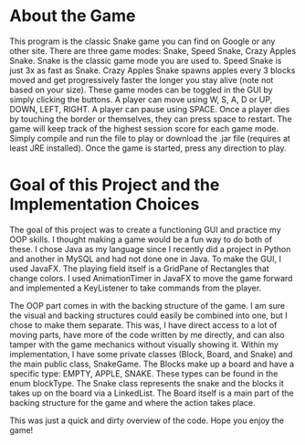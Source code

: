 # About the Game
This program is the classic Snake game you can find on Google or any other site. There are three game modes: Snake, Speed Snake, Crazy Apples Snake. Snake is the classic game mode you are used to. Speed Snake is just 3x as fast as Snake. Crazy Apples Snake spawns apples every 3 blocks moved and get progressively faster the longer you stay alive (note not based on your size). These game modes can be toggled in the GUI by simply clicking the buttons. A player can move using W, S, A, D or UP, DOWN, LEFT, RIGHT. A player can pause using SPACE. Once a player dies by touching the border or themselves, they can press space to restart. The game will keep track of the highest session score for each game mode. Simply compile and run the file to play or download the .jar file (requires at least JRE installed). Once the game is started, press any direction to play.

# Goal of this Project and the Implementation Choices
The goal of this project was to create a functioning GUI and practice my OOP skills. I thought making a game would be a fun way to do both of these. I chose Java as my language since I recently did a project in Python and another in MySQL and had not done one in Java.
To make the GUI, I used JavaFX. The playing field itself is a GridPane of Rectangles that change colors. I used AnimationTimer in JavaFX to move the game forward and implemented a KeyListener to take commands from the player.

The OOP part comes in with the backing structure of the game. I am sure the visual and backing structures could easily be combined into one, but I chose to make them separate. This was, I have direct access to a lot of moving parts, have more of the code written by me directly, and can also tamper with the game mechanics without visually showing it. Within my implementation, I have some private classes (Block, Board, and Snake) and the main public class, SnakeGame. The Blocks make up a board and have a specific type: EMPTY, APPLE, SNAKE. These types can be found in the enum blockType. The Snake class represents the snake and the blocks it takes up on the board via a LinkedList. The Board itself is a main part of the backing structure for the game and where the action takes place.

This was just a quick and dirty overview of the code. Hope you enjoy the game!

